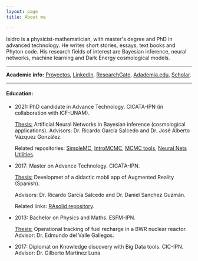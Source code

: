 ```yaml
---
layout: page
title: About me

---
```



Isidro is a physicist-mathematician, with master's degree and PhD in advanced technology. He writes short stories, essays, text books and Phyton code. His research fields of interest are Bayesian inference, neural networks, machine learning and Dark Energy cosmological models.

-------------------------------------------------------------
**Academic info:** [Proyectos](portfolio.md), [LinkedIn](https://www.linkedin.com/in/isidro-gomez-vargas/), [ResearchGate](https://www.researchgate.net/profile/Isidro_Gomez-Vargas2), [Adademia.edu](https://ipn.academia.edu/IsidroGómezVargas), [Scholar](https://scholar.google.com.mx/citations?user=c9OLfMcAAAAJ&hl=es).

--------

####	Education:

- 2021: PhD candidate in Advance Technology. CICATA-IPN (in collaboration with ICF-UNAM).

	[Thesis:](phdthesis.com) Artificial Neural Networks in Bayesian inference (cosmological applications). Advisors: Dr. Ricardo García Salcedo and Dr. José Alberto Vázquez González.
    
	Related repositories: [SimpleMC](https://github.com/ja-vazquez/SimpleMC), [IntroMCMC](https://github.com/igomezv/IntroMCMC), [MCMC tools](https://github.com/igomezv/mcmcTools),  [Neural Nets Utilities](https://github.com/igomezv/neural_nets_utilities).


- 	2017: Master on Advance Technology. CICATA-IPN.

	[Thesis:](https://www.academia.edu/35480448/Dise%C3%B1o_y_desarrollo_de_una_aplicaci%C3%B3n_para_dispositivos_m%C3%B3viles_de_realidad_aumentada) Developmet of a didactic mobil app of Augmented Reality (Spanish). 

	Advisors: Dr. Ricardo García Salcedo and Dr. Daniel Sanchez Guzmán.
    
	Related links:  [RAsolid repository](https://github.com/igomezv/RAsolidsrev).
        
-	2013: Bachelor on Physics and Maths. ESFM-IPN.

	[Thesis:](href=https://www.academia.edu/35480399/Seguimiento_operacional_de_una_recarga_de_combustible_de_un_reactor_BWR_con_SIMULATE_3) Operational tracking of fuel recharge in a BWR nuclear reactor. Advisor: Dr. Edmundo del Valle Gallegos.
    

- 	2017: Diplomat on Knowledge discovery with Big Data tools. CIC-IPN. Advisor: Dr. Gilberto Martinez Luna
<!--stackedit_data:
eyJoaXN0b3J5IjpbNTcyMjkzNTA1LDU3NzI0MTIyMl19
-->